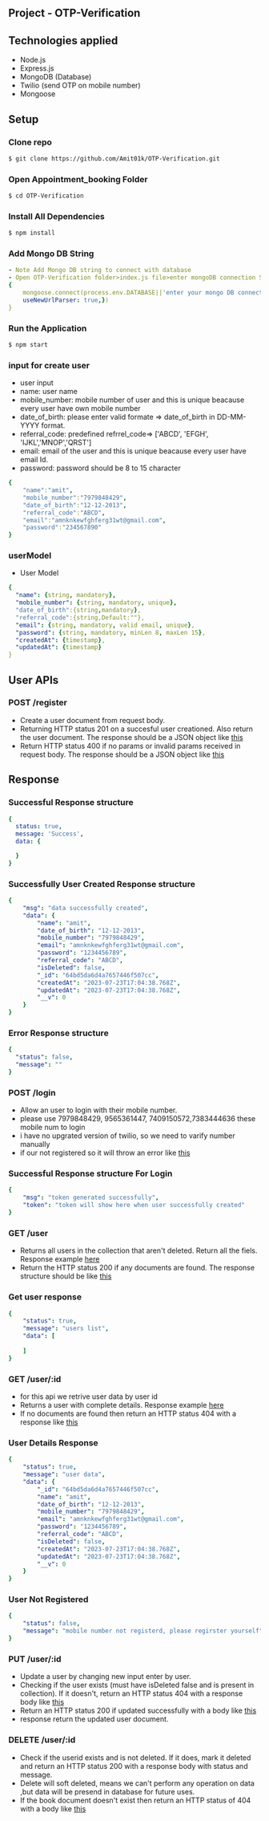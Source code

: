 ## Project - OTP-Verification

## Technologies applied 
- Node.js
- Express.js
- MongoDB (Database)
- Twilio (send OTP on mobile number)
- Mongoose

## Setup

### Clone repo
```sh
$ git clone https://github.com/Amit01k/OTP-Verification.git
```

### Open Appointment_booking Folder
```sh
$ cd OTP-Verification
```
### Install All Dependencies
```sh
$ npm install
```

### Add Mongo DB String 
```yaml
- Note Add Mongo DB string to connect with database
- Open OTP-Verification folder>index.js file>enter mongoDB connection String
{
    mongoose.connect(process.env.DATABASE||'enter your mongo DB connection string', {
    useNewUrlParser: true,})
}
```
### Run the Application
```sh
$ npm start
```
### input for create user
- user input
- name: user name
- mobile_number: mobile number of user and this is unique beacause every user have own mobile number
- date_of_birth: please enter valid formate => date_of_birth in DD-MM-YYYY format.
- referral_code: predefined refrrel_code=> ['ABCD', 'EFGH', 'IJKL','MNOP','QRST']
- email: email of the user and this is unique beacause every user have email Id.
- password: password should be 8 to 15 character

```yaml
{
    "name":"amit",
    "mobile_number":"7979848429",
    "date_of_birth":"12-12-2013",
    "referral_code":"ABCD",
    "email":"amnknkewfghferg31wt@gmail.com",
    "password":"234567890"
}
```


### userModel
- User Model
```yaml
{ 
  "name": {string, mandatory},
  "mobile_number": {string, mandatory, unique},
  "date_of_birth":{string,mandatory},
  "referral_code":{string,Default:""},
  "email": {string, mandatory, valid email, unique}, 
  "password": {string, mandatory, minLen 8, maxLen 15},
  "createdAt": {timestamp},
  "updatedAt": {timestamp}
}
```
## User APIs 

### POST /register
- Create a user document from request body.
- Returning HTTP status 201 on a succesful user creationed. Also return the user document. The response should be a JSON object like [this](#successfully-user-created-response-structure)
- Return HTTP status 400 if no params or invalid params received in request body. The response should be a JSON object like [this](#error-response-structure)

## Response

### Successful Response structure
```yaml
{
  status: true,
  message: 'Success',
  data: {

  }
}
```

### Successfully User Created Response structure
```yaml
{
    "msg": "data successfully created",
    "data": {
        "name": "amit",
        "date_of_birth": "12-12-2013",
        "mobile_number": "7979848429",
        "email": "amnknkewfghferg31wt@gmail.com",
        "password": "1234456789",
        "referral_code": "ABCD",
        "isDeleted": false,
        "_id": "64bd5da6d4a7657446f507cc",
        "createdAt": "2023-07-23T17:04:38.768Z",
        "updatedAt": "2023-07-23T17:04:38.768Z",
        "__v": 0
    }
}
```
### Error Response structure
```yaml
{
  "status": false,
  "message": ""
}
```

### POST /login
- Allow an user to login with their mobile number.
- please use 7979848429, 9565361447, 7409150572,7383444636 these mobile num to login 
- i have no upgrated version of twilio, so we need to varify number manually
- if our not registered so it will throw an error like [this](#user-not-registered) 

### Successful Response structure For Login
```yaml
{
    "msg": "token generated successfully",
    "token": "token will show here when user successfully created"
}
```

### GET /user
- Returns all users in the collection that aren't deleted. Return all the fiels. Response example [here](#get-user-response)
- Return the HTTP status 200 if any documents are found. The response structure should be like [this](#successful-response-structure) 

### Get user response
```yaml
{
    "status": true,
    "message": "users list",
    "data": [
        
    ]
}
```

### GET /user/:id
- for this api we retrive user data by user id
- Returns a user with complete details. Response example [here](#user-details-response)
- If no documents are found then return an HTTP status 404 with a response like [this](#error-response-structure) 

### User Details Response
```yaml
{
    "status": true,
    "message": "user data",
    "data": {
        "_id": "64bd5da6d4a7657446f507cc",
        "name": "amit",
        "date_of_birth": "12-12-2013",
        "mobile_number": "7979848429",
        "email": "amnknkewfghferg31wt@gmail.com",
        "password": "1234456789",
        "referral_code": "ABCD",
        "isDeleted": false,
        "createdAt": "2023-07-23T17:04:38.768Z",
        "updatedAt": "2023-07-23T17:04:38.768Z",
        "__v": 0
    }
}
```

### User Not Registered
```yaml
{
    "status": false,
    "message": "mobile number not registerd, please regirster yourself"
}
```

### PUT /user/:id
- Update a user by changing new input enter by user.
- Checking if the user exists (must have isDeleted false and is present in collection). If it doesn't, return an HTTP status 404 with a response body like [this](#error-response-structure)
- Return an HTTP status 200 if updated successfully with a body like [this](#successful-response-structure) 
- response return the updated user document. 

### DELETE /user/:id
- Check if the userid exists and is not deleted. If it does, mark it deleted and return an HTTP status 200 with a response body with status and message.
- Delete will soft deleted, means we can't perform any operation on data ,but data will be presend in database for future uses.
- If the book document doesn't exist then return an HTTP status of 404 with a body like [this](#error-response-structure) 
